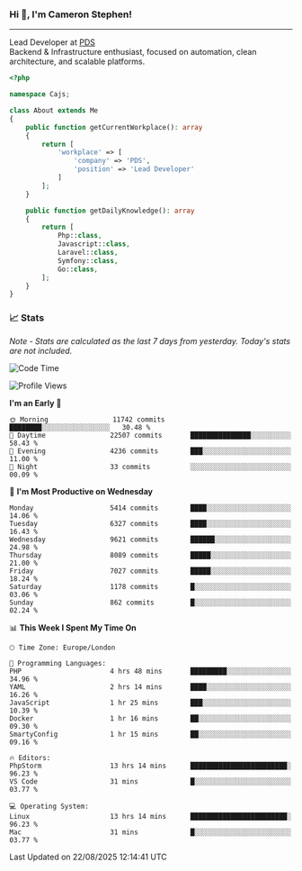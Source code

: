 ### Hi 👋, I'm Cameron Stephen!

---

Lead Developer at [PDS](https://prindatasolutions.co.uk)  
Backend & Infrastructure enthusiast, focused on automation, clean architecture, and scalable platforms.


```php
<?php

namespace Cajs;

class About extends Me
{
    public function getCurrentWorkplace(): array
    {
        return [
            'workplace' => [
                'company' => 'PDS',
                'position' => 'Lead Developer'
            ]
        ];
    }

    public function getDailyKnowledge(): array
    {
        return [
            Php::class,
            Javascript::class,
            Laravel::class,
            Symfony::class,
            Go::class,
        ];
    }
}
```

### 📈 Stats
<p><em>Note - Stats are calculated as the last 7 days from yesterday. Today's stats are not included.</em></p>


<!--START_SECTION:waka-->
![Code Time](http://img.shields.io/badge/Code%20Time-4%2C655%20hrs%2019%20mins-blue)

![Profile Views](http://img.shields.io/badge/Profile%20Views-0-blue)

**I'm an Early 🐤** 

```text
🌞 Morning                11742 commits       ████████░░░░░░░░░░░░░░░░░   30.48 % 
🌆 Daytime                22507 commits       ███████████████░░░░░░░░░░   58.43 % 
🌃 Evening                4236 commits        ███░░░░░░░░░░░░░░░░░░░░░░   11.00 % 
🌙 Night                  33 commits          ░░░░░░░░░░░░░░░░░░░░░░░░░   00.09 % 
```
📅 **I'm Most Productive on Wednesday** 

```text
Monday                   5414 commits        ████░░░░░░░░░░░░░░░░░░░░░   14.06 % 
Tuesday                  6327 commits        ████░░░░░░░░░░░░░░░░░░░░░   16.43 % 
Wednesday                9621 commits        ██████░░░░░░░░░░░░░░░░░░░   24.98 % 
Thursday                 8089 commits        █████░░░░░░░░░░░░░░░░░░░░   21.00 % 
Friday                   7027 commits        █████░░░░░░░░░░░░░░░░░░░░   18.24 % 
Saturday                 1178 commits        █░░░░░░░░░░░░░░░░░░░░░░░░   03.06 % 
Sunday                   862 commits         █░░░░░░░░░░░░░░░░░░░░░░░░   02.24 % 
```


📊 **This Week I Spent My Time On** 

```text
🕑︎ Time Zone: Europe/London

💬 Programming Languages: 
PHP                      4 hrs 48 mins       █████████░░░░░░░░░░░░░░░░   34.96 % 
YAML                     2 hrs 14 mins       ████░░░░░░░░░░░░░░░░░░░░░   16.26 % 
JavaScript               1 hr 25 mins        ███░░░░░░░░░░░░░░░░░░░░░░   10.39 % 
Docker                   1 hr 16 mins        ██░░░░░░░░░░░░░░░░░░░░░░░   09.30 % 
SmartyConfig             1 hr 15 mins        ██░░░░░░░░░░░░░░░░░░░░░░░   09.16 % 

🔥 Editors: 
PhpStorm                 13 hrs 14 mins      ████████████████████████░   96.23 % 
VS Code                  31 mins             █░░░░░░░░░░░░░░░░░░░░░░░░   03.77 % 

💻 Operating System: 
Linux                    13 hrs 14 mins      ████████████████████████░   96.23 % 
Mac                      31 mins             █░░░░░░░░░░░░░░░░░░░░░░░░   03.77 % 
```


 Last Updated on 22/08/2025 12:14:41 UTC
<!--END_SECTION:waka-->
